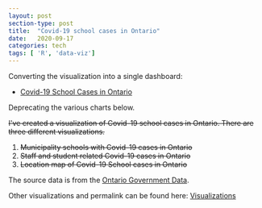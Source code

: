 ```yaml
---
layout: post
section-type: post
title:  "Covid-19 school cases in Ontario"
date:   2020-09-17
categories: tech
tags: [ 'R', 'data-viz']
---
```


Converting the visualization into a single dashboard:
- [Covid-19 School Cases in Ontario](\files\covid_19_school_cases_in_ontario.html) 


Deprecating the various charts below.

~~I've created a visualization of Covid-19 school cases in Ontario. There are three different visualizations.~~
1. ~~Municipality schools with Covid-19 cases in Ontario~~
2. ~~Staff and student related Covid-19 cases in Ontario~~
3. ~~Location map of Covid-19 School cases in Ontario~~

The source data is from the [Ontario Government Data](https://data.ontario.ca/dataset/status-of-covid-19-cases-in-ontario).

Other visualizations and permalink can be found here: [Visualizations](https://fballares.github.io/visualizations/)